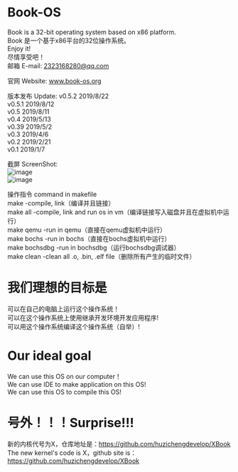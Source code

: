 # Book-OS
Book is a 32-bit operating system based on x86 platform.  
Book 是一个基于x86平台的32位操作系统。  
Enjoy it!  
尽情享受吧！  
邮箱 E-mail: 2323168280@qq.com  

官网 Website: www.book-os.org  

版本发布 Update:
    v0.5.2 2019/8/22  
    v0.5.1 2019/8/12  
    v0.5 2019/8/11  
    v0.4 2019/5/13  
    v0.39 2019/5/2  
    v0.3 2019/4/6  
    v0.2 2019/2/21  
    v0.1 2019/1/7  
    
截屏 ScreenShot:  
![image](https://github.com/huzichengdevelop/Book-OS/blob/master/screenshoot/start.jpg)  
![image](https://github.com/huzichengdevelop/Book-OS/blob/master/screenshoot/desktop.jpg)  

操作指令 command in makefile  
make		-compile, link（编译并且链接）  
make all 	-compile, link and run os in vm（编译链接写入磁盘并且在虚拟机中运行）  
make qemu	-run in qemu（直接在qemu虚拟机中运行）  
make bochs	-run in bochs（直接在bochs虚拟机中运行）  
make bochsdbg	-run in bochsdbg（运行bochsdbg调试器）  
make clean	-clean all .o, .bin, .elf file（删除所有产生的临时文件）  

# 我们理想的目标是  
可以在自己的电脑上运行这个操作系统！  
可以在这个操作系统上使用继承开发环境开发应用程序!  
可以用这个操作系统编译这个操作系统（自举）!  

# Our ideal goal  
We can use this OS on our computer！  
We can use IDE to make application on this OS!  
We can use this OS to compile this OS!  

# 号外！！！Surprise!!!  
新的内核代号为X，仓库地址是：https://github.com/huzichengdevelop/XBook  
The new kernel's code is X，github site is：https://github.com/huzichengdevelop/XBook  
